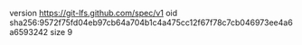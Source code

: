 version https://git-lfs.github.com/spec/v1
oid sha256:9572f75fd04eb97cb64a704b1c4a475cc12f67f78c7cb046973ee4a6a6593242
size 9

